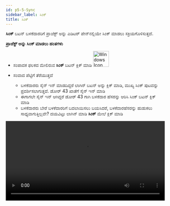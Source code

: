 ```yaml
---
id: p5-5-Sync
sidebar_label: ಸಿಂಕ್
title: ಸಿಂಕ್
---
```


**ಸಿಂಕ್** ಬಟನ್ ಬಳಕೆದಾರರಿಗೆ ಪ್ರಾಜೆಕ್ಟ್ ಅನ್ನು ಎಡಿಟರ್ ಪೇನ್‌ನಲ್ಲಿಯೇ ಸಿಂಕ್ ಮಾಡಲು ಸಕ್ರಿಯಗೊಳಿಸುತ್ತದೆ.

**ಪ್ರಾಜೆಕ್ಟ್ ಅನ್ನು ಸಿಂಕ್ ಮಾಡಲು ಹಂತಗಳು**

- ಸಂಪಾದಕ ಫಲಕದ ಮೇಲಿರುವ **ಸಿಂಕ್** ಬಟನ್ ಕ್ಲಿಕ್ ಮಾಡಿ <img src="/assets/cloudsyncbutton.PNG" alt="Windows Icon" width="50px"/> 

- ಸಂವಾದ ಪೆಟ್ಟಿಗೆ ತೆರೆಯುತ್ತದೆ
     - ಬಳಕೆದಾರರು ಸೈನ್ ಇನ್ ಮಾಡದಿದ್ದರೆ
        ಲಾಗಿನ್ ಬಟನ್ ಅನ್ನು ಕ್ಲಿಕ್ ಮಾಡಿ, ಮುಖ್ಯ ಸಿಂಕ್ ಪುಟವನ್ನು ಪ್ರದರ್ಶಿಸಲಾಗುತ್ತದೆ.
         ಡೋರ್ 43 ಖಾತೆಗೆ ಸೈನ್ ಇನ್ ಮಾಡಿ
     - ಈಗಾಗಲೇ ಸೈನ್ ಇನ್ ಆಗಿದ್ದರೆ
         ಡೋರ್ 43 ಗಾಗಿ ಬಳಕೆದಾರ ಹೆಸರನ್ನು ಆರಿಸಿ
         ಸಿಂಕ್ ಬಟನ್ ಕ್ಲಿಕ್ ಮಾಡಿ
     - ಬಳಕೆದಾರರು ಬೇರೆ ಬಳಕೆದಾರರಿಗೆ ಬದಲಾಯಿಸಲು ಬಯಸಿದರೆ,
         ಬಳಕೆದಾರಹೆಸರನ್ನು ಹುಡುಕಲು ಸಾಧ್ಯವಾಗುತ್ತಿಲ್ಲವೇ? ದಯವಿಟ್ಟು ಲಾಗಿನ್ ಮಾಡಿ **ಸಿಂಕ್** ಮೇಲೆ ಕ್ಲಿಕ್ ಮಾಡಿ

        
<video controls src="/0.8.1/en_project_sync.mp4" width="100%" type="video/mp4"/>

